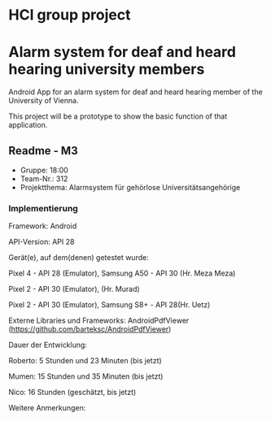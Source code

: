 # HCI group project
# Alarm system for deaf and heard hearing university members

Android App for an alarm system for deaf and heard hearing member of the
University of Vienna.

This project will be a prototype to show the basic function of that application.


## Readme - M3

* Gruppe:       18:00
* Team-Nr.:     312
* Projektthema: Alarmsystem für gehörlose Universitätsangehörige

### Implementierung

Framework:	    Android

API-Version:	API 28

Gerät(e), auf dem(denen) getestet wurde:

Pixel 4 - API 28 (Emulator), Samsung A50 - API 30 (Hr. Meza Meza) 

Pixel 2 - API 30 (Emulator), (Hr. Murad) 

Pixel 2 - API 30 (Emulator), Samsung S8+ - API 28(Hr. Uetz)

Externe Libraries und Frameworks:
AndroidPdfViewer (https://github.com/barteksc/AndroidPdfViewer)

Dauer der Entwicklung:

Roberto: 5 Stunden und 23 Minuten (bis jetzt)

Mumen: 15 Stunden und 35 Minuten (bis jetzt)

Nico: 16 Stunden (geschätzt, bis jetzt)

Weitere Anmerkungen:
